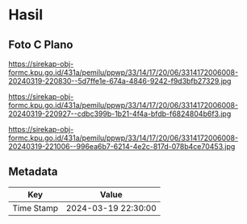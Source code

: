 # Hasil

## Foto C Plano

https://sirekap-obj-formc.kpu.go.id/431a/pemilu/ppwp/33/14/17/20/06/3314172006008-20240319-220830--5d7ffe1e-674a-4846-9242-f9d3bfb27329.jpg

https://sirekap-obj-formc.kpu.go.id/431a/pemilu/ppwp/33/14/17/20/06/3314172006008-20240319-220927--cdbc399b-1b21-4f4a-bfdb-f6824804b6f3.jpg

https://sirekap-obj-formc.kpu.go.id/431a/pemilu/ppwp/33/14/17/20/06/3314172006008-20240319-221006--996ea6b7-6214-4e2c-817d-078b4ce70453.jpg


## Metadata

| Key        | Value               |
| ---------- | ------------------- |
| Time Stamp | 2024-03-19 22:30:00 |



